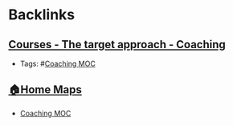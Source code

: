 
# Backlinks
## [Courses - The target approach - Coaching](<Courses - The target approach - Coaching.md>)
- Tags: #[Coaching MOC](<Coaching MOC.md>)

## [🏠Home Maps](<🏠Home Maps.md>)
- [Coaching MOC](<Coaching MOC.md>)

